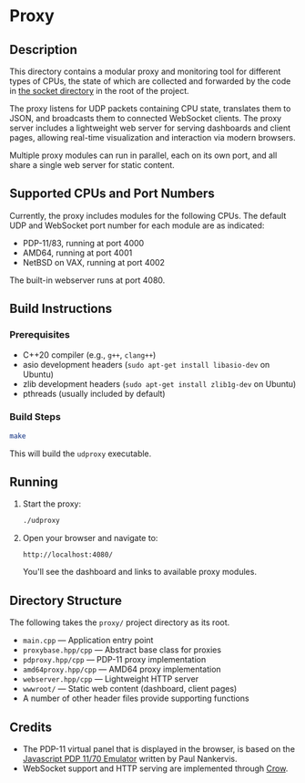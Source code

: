 # Proxy

## Description

This directory contains a modular proxy and monitoring tool for different types of CPUs, the state of which are collected and forwarded by the code in [the socket directory](../socket/) in the root of the project.

The proxy listens for UDP packets containing CPU state, translates them to JSON, and broadcasts them to connected WebSocket clients. The proxy server includes a lightweight web server for serving dashboards and client pages, allowing real-time visualization and interaction via modern browsers.

Multiple proxy modules can run in parallel, each on its own port, and all share a single web server for static content.

## Supported CPUs and Port Numbers

Currently, the proxy includes modules for the following CPUs. The default UDP and WebSocket port number for each module are as indicated:

- PDP-11/83, running at port 4000
- AMD64, running at port 4001
- NetBSD on VAX, running at port 4002

The built-in webserver runs at port 4080.

## Build Instructions

### Prerequisites

- C++20 compiler (e.g., `g++`, `clang++`)
- asio development headers (`sudo apt-get install libasio-dev` on Ubuntu)
- zlib development headers (`sudo apt-get install zlib1g-dev` on Ubuntu)
- pthreads (usually included by default)

### Build Steps

   ```bash
   make
   ```

   This will build the `udproxy` executable.

## Running

1. Start the proxy:

   ```bash
   ./udproxy
   ```

2. Open your browser and navigate to:

   ```text
   http://localhost:4080/
   ```

   You'll see the dashboard and links to available proxy modules.

## Directory Structure

The following takes the `proxy/` project directory as its root.

- `main.cpp` — Application entry point
- `proxybase.hpp/cpp` — Abstract base class for proxies
- `pdproxy.hpp/cpp` — PDP-11 proxy implementation
- `amd64proxy.hpp/cpp` — AMD64 proxy implementation
- `webserver.hpp/cpp` — Lightweight HTTP server
- `wwwroot/` — Static web content (dashboard, client pages)
- A number of other header files provide supporting functions

## Credits

- The PDP-11 virtual panel that is displayed in the browser, is based on the [Javascript PDP 11/70 Emulator](https://github.com/paulnank/pdp11-js) written by Paul Nankervis.
- WebSocket support and HTTP serving are implemented through [Crow](https://crowcpp.org/).
